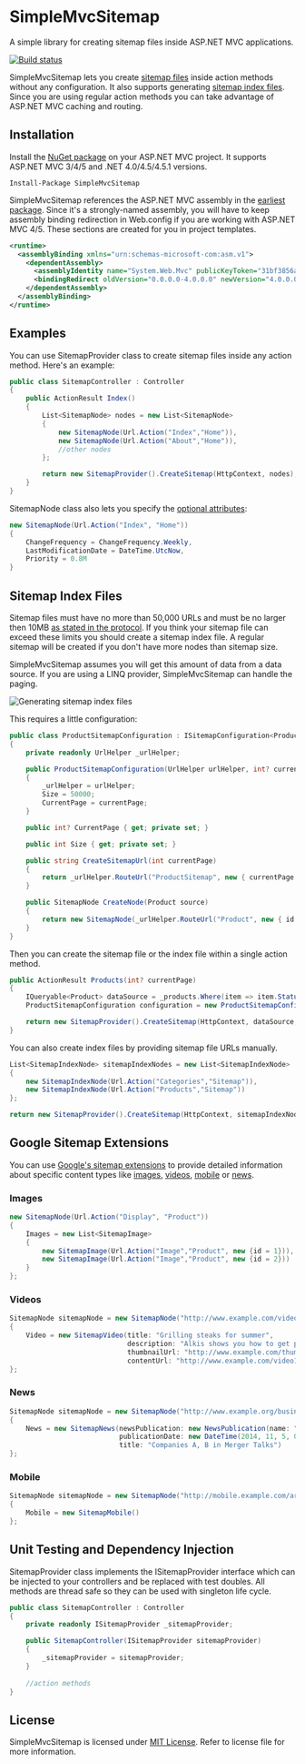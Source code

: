 SimpleMvcSitemap
=============
A simple library for creating sitemap files inside ASP.NET MVC applications.

[![Build status](https://ci.appveyor.com/api/projects/status/3ep36ea1goegycis/branch/master?svg=true)](https://ci.appveyor.com/project/uhaciogullari/simplemvcsitemap/branch/master)

SimpleMvcSitemap lets you create [sitemap files](http://www.sitemaps.org/protocol.html) inside action methods without any configuration. It also supports generating [sitemap index files](http://www.sitemaps.org/protocol.html#index). Since you are using regular action methods you can take advantage of ASP.NET MVC caching and routing.

## Installation

Install the [NuGet package](https://www.nuget.org/packages/SimpleMvcSitemap/) on your ASP.NET MVC project. It supports ASP.NET MVC 3/4/5 and .NET 4.0/4.5/4.5.1 versions.

    Install-Package SimpleMvcSitemap

SimpleMvcSitemap references the ASP.NET MVC assembly in the [earliest package](https://www.nuget.org/packages/Microsoft.AspNet.Mvc/3.0.20105.1). Since it's a strongly-named assembly, you will have to keep assembly binding redirection in Web.config if you are working with ASP.NET MVC 4/5. These sections are created for you in project templates.

```xml
<runtime>
  <assemblyBinding xmlns="urn:schemas-microsoft-com:asm.v1">
    <dependentAssembly>
      <assemblyIdentity name="System.Web.Mvc" publicKeyToken="31bf3856ad364e35" />
      <bindingRedirect oldVersion="0.0.0.0-4.0.0.0" newVersion="4.0.0.0" />
    </dependentAssembly>
  </assemblyBinding>
</runtime>
```



## Examples

You can use SitemapProvider class to create sitemap files inside any action method. Here's an example:
```csharp
public class SitemapController : Controller
{
    public ActionResult Index()
    {
        List<SitemapNode> nodes = new List<SitemapNode>
        {
            new SitemapNode(Url.Action("Index","Home")),
            new SitemapNode(Url.Action("About","Home")),
            //other nodes
        };

        return new SitemapProvider().CreateSitemap(HttpContext, nodes);
    }
}
```

SitemapNode class also lets you specify the [optional attributes](http://www.sitemaps.org/protocol.html#xmlTagDefinitions):
```csharp
new SitemapNode(Url.Action("Index", "Home"))
{
    ChangeFrequency = ChangeFrequency.Weekly,
    LastModificationDate = DateTime.UtcNow,
    Priority = 0.8M
}
```	

## Sitemap Index Files

Sitemap files must have no more than 50,000 URLs and must be no larger then 10MB [as stated in the protocol](http://www.sitemaps.org/protocol.html#index). If you think your sitemap file can exceed these limits you should create a sitemap index file. A regular sitemap will be created if you don't have more nodes than sitemap size.

SimpleMvcSitemap assumes you will get this amount of data from a data source. If you are using a LINQ provider, SimpleMvcSitemap can handle the paging. 

![Generating sitemap index files](http://i.imgur.com/ZJ7UNkM.png)

This requires a little configuration:

```csharp
public class ProductSitemapConfiguration : ISitemapConfiguration<Product>
{
    private readonly UrlHelper _urlHelper;

    public ProductSitemapConfiguration(UrlHelper urlHelper, int? currentPage)
    {
        _urlHelper = urlHelper;
        Size = 50000;
        CurrentPage = currentPage;
    }

    public int? CurrentPage { get; private set; }

    public int Size { get; private set; }

    public string CreateSitemapUrl(int currentPage)
    {
        return _urlHelper.RouteUrl("ProductSitemap", new { currentPage });
    }

    public SitemapNode CreateNode(Product source)
    {
        return new SitemapNode(_urlHelper.RouteUrl("Product", new { id = source.Id }));
    }
}
```
Then you can create the sitemap file or the index file within a single action method.

```csharp
public ActionResult Products(int? currentPage)
{
    IQueryable<Product> dataSource = _products.Where(item => item.Status == ProductStatus.Active);
    ProductSitemapConfiguration configuration = new ProductSitemapConfiguration(Url, currentPage);

    return new SitemapProvider().CreateSitemap(HttpContext, dataSource, configuration);
}
```


You can also create index files by providing sitemap file URLs manually.

```csharp
List<SitemapIndexNode> sitemapIndexNodes = new List<SitemapIndexNode>
{
    new SitemapIndexNode(Url.Action("Categories","Sitemap")),
    new SitemapIndexNode(Url.Action("Products","Sitemap"))
};

return new SitemapProvider().CreateSitemap(HttpContext, sitemapIndexNodes);
```

## Google Sitemap Extensions

You can use [Google's sitemap extensions](https://support.google.com/webmasters/answer/183668?hl=en#2) to provide detailed information about specific content types like [images](https://support.google.com/webmasters/answer/178636), [videos](https://support.google.com/webmasters/answer/80472), [mobile](https://support.google.com/webmasters/answer/34648?rd=1) or [news](https://support.google.com/news/publisher/answer/75717?hl=en&ref_topic=2527688).

### Images  

```csharp
new SitemapNode(Url.Action("Display", "Product"))
{
    Images = new List<SitemapImage>
    {
        new SitemapImage(Url.Action("Image","Product", new {id = 1})),
        new SitemapImage(Url.Action("Image","Product", new {id = 2}))
    }
};
```

### Videos

```csharp
SitemapNode sitemapNode = new SitemapNode("http://www.example.com/videos/some_video_landing_page.html")
{
    Video = new SitemapVideo(title: "Grilling steaks for summer",
                             description: "Alkis shows you how to get perfectly done steaks every time",
                             thumbnailUrl: "http://www.example.com/thumbs/123.jpg", 
                             contentUrl: "http://www.example.com/video123.flv")
};
```

### News

```csharp
SitemapNode sitemapNode = new SitemapNode("http://www.example.org/business/article55.html")
{
    News = new SitemapNews(newsPublication: new NewsPublication(name: "The Example Times", language: "en"),
                           publicationDate: new DateTime(2014, 11, 5, 0, 0, 0, DateTimeKind.Utc),
                           title: "Companies A, B in Merger Talks")
};
```

### Mobile

```csharp
SitemapNode sitemapNode = new SitemapNode("http://mobile.example.com/article100.html")
{
    Mobile = new SitemapMobile()
};
```

## Unit Testing and Dependency Injection

SitemapProvider class implements the ISitemapProvider interface which can be injected to your controllers and be replaced with test doubles. All methods are thread safe so they can be used with singleton life cycle.
```csharp
public class SitemapController : Controller
{
    private readonly ISitemapProvider _sitemapProvider;

    public SitemapController(ISitemapProvider sitemapProvider)
    {
        _sitemapProvider = sitemapProvider;
    }
	
    //action methods
}
```


## License

SimpleMvcSitemap is licensed under [MIT License](http://opensource.org/licenses/MIT "Read more about the MIT license form"). Refer to license file for more information.
